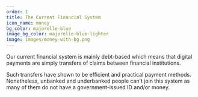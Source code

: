 ```yaml
---
order: 1
title: The Current Financial System
icon_name: money
bg_color: majorelle-blue
image_bg_color: majorelle-blue-lighter
image: images/money-with-bg.png
---
```


Our current financial system is mainly debt-based which means that digital payments are simply transfers of claims between financial institutions.

Such transfers have shown to be efficient and practical payment methods. Nonetheless, unbanked and underbanked people can’t join this system as many of them do not have a government-issued ID and/or money.
